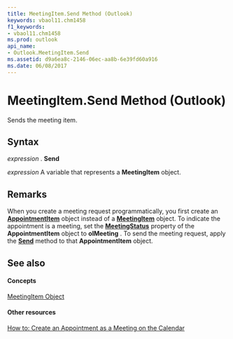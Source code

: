 ```yaml
---
title: MeetingItem.Send Method (Outlook)
keywords: vbaol11.chm1458
f1_keywords:
- vbaol11.chm1458
ms.prod: outlook
api_name:
- Outlook.MeetingItem.Send
ms.assetid: d9a6ea8c-2146-06ec-aa8b-6e39fd60a916
ms.date: 06/08/2017
---
```



# MeetingItem.Send Method (Outlook)

Sends the meeting item.


## Syntax

 _expression_ . **Send**

 _expression_ A variable that represents a **MeetingItem** object.


## Remarks

When you create a meeting request programmatically, you first create an **[AppointmentItem](appointmentitem-object-outlook.md)** object instead of a **[MeetingItem](meetingitem-object-outlook.md)** object. To indicate the appointment is a meeting, set the **[MeetingStatus](appointmentitem-meetingstatus-property-outlook.md)** property of the **AppointmentItem** object to **olMeeting** . To send the meeting request, apply the **[Send](appointmentitem-send-method-outlook.md)** method to that **AppointmentItem** object.


## See also


#### Concepts


[MeetingItem Object](meetingitem-object-outlook.md)
#### Other resources


[How to: Create an Appointment as a Meeting on the Calendar](http://msdn.microsoft.com/library/130b6ae1-d1a4-3805-7e9c-75543b93fff5%28Office.15%29.aspx)


